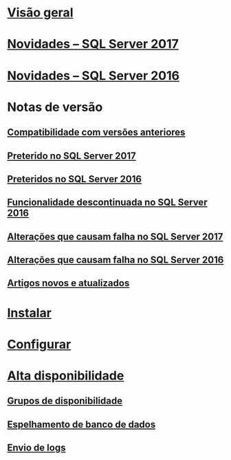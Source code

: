 # [Visão geral](sql-server-database-engine-overview.md) 

# [Novidades – SQL Server 2017](whats-new-in-sql-server-2017.md)
# [Novidades – SQL Server 2016](whats-new-in-sql-server-2016.md)


# Notas de versão
## [Compatibilidade com versões anteriores](sql-server-database-engine-backward-compatibility.md)
## [Preterido no SQL Server 2017](deprecated-database-engine-features-in-sql-server-2017.md)
## [Preteridos no SQL Server 2016](deprecated-database-engine-features-in-sql-server-2016.md)
## [Funcionalidade descontinuada no SQL Server 2016](discontinued-database-engine-functionality-in-sql-server-2016.md)
## [Alterações que causam falha no SQL Server 2017](breaking-changes-to-database-engine-features-in-sql-server-2017.md)
## [Alterações que causam falha no SQL Server 2016](breaking-changes-to-database-engine-features-in-sql-server-2016.md)
## [Artigos novos e atualizados](new-updated-database-engine.md)

# [Instalar](../database-engine/install-windows/installation-for-sql-server-2016.md)
# [Configurar](../database-engine/configure-windows/configure-database-engine-instances-sql-server.md)
# [Alta disponibilidade](sql-server-business-continuity-dr.md)
## [Grupos de disponibilidade](../database-engine/availability-groups/windows/overview-of-always-on-availability-groups-sql-server.md)
## [Espelhamento de banco de dados](../database-engine/database-mirroring/the-database-mirroring-endpoint-sql-server.md)
## [Envio de logs](../database-engine/log-shipping/about-log-shipping-sql-server.md)
